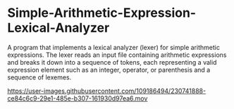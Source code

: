 # Simple-Arithmetic-Expression-Lexical-Analyzer
A program that implements a lexical analyzer (lexer) for simple arithmetic expressions. The lexer reads an input file containing arithmetic expressions and breaks it down into a sequence of tokens, each representing a valid expression element such as an integer, operator, or parenthesis and a sequence of lexemes.

https://user-images.githubusercontent.com/109186494/230741888-ce84c6c9-29e1-485e-b307-161930d97ea6.mov
